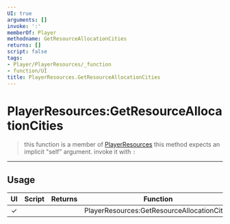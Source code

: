 ```yaml
---
UI: true
arguments: []
invoke: ':'
memberOf: Player
methodname: GetResourceAllocationCities
returns: []
script: false
tags:
- Player/PlayerResources/_function
- function/UI
title: PlayerResources.GetResourceAllocationCities
---
```

# PlayerResources:GetResourceAllocationCities
> this function is a member of [PlayerResources](civ-6/lua/PlayerResources.md)
> this method expects an implicit "self" argument. invoke it with `:`
-----
## Usage
|  UI | Script | Returns | Function | Arguments |
|:---:|:------:|-------:|:--------:|:---------|
|✓| ||PlayerResources:GetResourceAllocationCities||

